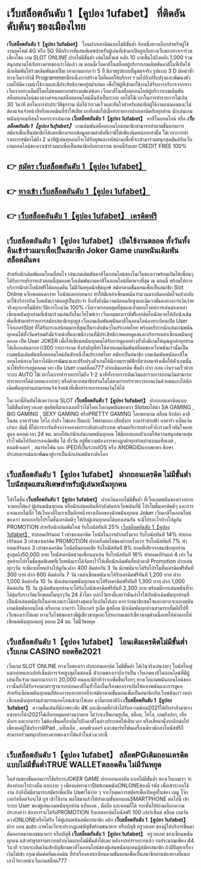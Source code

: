 # เว็บสล็อตอันดับ 1【คูปอง 1ufabet】  ที่ติดอันดับต้นๆ ของเมืองไทย

**เว็บสล็อตอันดับ 1【คูปอง 1ufabet】** โอนฝากเครดิตแบบไม่มีขั้นต่ำ  อีกหนึ่งทางเลือกสำหรับผู้ใช้งานยุคใหม่ 4G หรือ 5G ที่มีบริการที่แสนพิเศษสำหรับผู้เล่นที่เข้ามาเปิดยูสกับทางเว็บของทางเราร่วมเสี่ยงโชค เกม SLOT ONLINE ฝากไม่มีขั้นต่ำ เล่นได้ตั้งแต่ หลัก 10 บาทขึ้นไปถึงหลัก 1,000 ร่วมสนุกสนานได้กับทางค่ายของเราได้แล้ว ณ ตอนนี้เว็บคาสิโนสล็อตผู้บริการเกมเดิมพันคาสิโนที่เปิดให้นักเดิมพันได้ร่วมเดิมพันมาเป็นเวลานานมากกว่า 5 ปี มีภาพรูปแบบที่ดูสมจจริง รูปแบบ 3 D
มิหนำซ้ำทางเว็บเรายังมี Programmerมือหนึ่งการสร้างเว็บที่คอยให้บริการ  รวมไปถึงปรับปรุงและพัฒนาตัวเกมให้มีความน่าใช้งานและมีประสิทธิภาพอยู่สม่ำเสมอ เพื่อให้ผู้ที่เข้ามาใช้งานได้รับการบริการจากทางเว็บเราอย่างเต็มที่โดยไม่ขาดตกบกพร่องแม้แต่น้อย เว็บคาสิโนสล็อตออนไลน์ผู้บริการเกมเดิมพันสล็อตออนไลน์ของทางค่ายเกมสล็อตออนไลน์นั้นยังเป็นระบบ ออโต้ใช้เวลาในการทำรายการไม่เกิน 30 วินาที ต่อในการทำประวัติธุกรรม นับได้ว่ารวดเร็วและทันใจสำหรับสมาชิกผู้ใช้งานแน่นอนและไม่ต้องแจ้งเจ้าหน้าที่หรือแอดมินที่ทำให้เสียเวลาอีกต่อไปเมื่อทำรายการฝากเครดิตกับทุกท่าน
นักเล่นเกมพนันทุกคนที่สนใจอยากจะเล่นเกม **เว็บสล็อตอันดับ 1【คูปอง 1ufabet】** คาสิโนออนไลน์ หรือ ***เว็บสล็อตอันดับ 1【คูปอง 1ufabet】*** เกมเดิมพันสล็อตออนไลน์สมาชิกสามารถทำตามขั้นตอนการสมัครเพื่อเป็นสมาชิกได้เลยเพียงกรอกข้อมูลตามลำดับที่เรามีให้เพียงนิดหน่อยเท่านั้น ใช้เวลาการทำรายการสมัครไม่ถึง 2 นาทีผู้เล่นทุกคนก็จะได้รับยูสและรหัสผ่านเพื่อที่จะเข้ามาร่วมสนุกสุดมันส์กับเว็บเกมออนไลน์ของเราเข้าร่วมมาเพื่อเป็นสมาชิกกับทางเราณ ตอนนี้รับเลย CREDIT FREE 100%

## 👉 [สมัคร เว็บสล็อตอันดับ 1【คูปอง 1ufabet】](https://archa888.com/)
## 👉 [ทางเข้า เว็บสล็อตอันดับ 1【คูปอง 1ufabet】](https://archa888.com/)
## 👉 [เว็บสล็อตอันดับ 1【คูปอง 1ufabet】 เครดิตฟรี](https://archa888.com/)

## เว็บสล็อตอันดับ 1【คูปอง 1ufabet】 เปิดใช้งานตลอด ทั้งวันทั้งคืนเข้าร่วมมาเพื่อเป็นสมาชิก Joker Game เกมพนันเดิมพันสล็อตมั่นคง

สำหรับนักเดิมพันคนไหนที่สนใจ เล่นเกมเดิมพันคาสิโนออนไลน์ของในเว็บของเราพร้อมเปิดให้เพื่อนๆได้รับการบริการแล้วตอนนี้สุดยอดเว็บเดิมพันเกมคาสิโนออนไลน์ที่มาแรงที่สุด ณ ตอนนี้ พร้อมให้การบริการนักล่าโบนัสฟรีได้ตลอดคืน ไม่มีวันหยุดนักขัตฤกษ์ สมัครตามขั้นตอนเพื่อเป็นสมาชิก Slot Online แจ็กพอตแตกง่าย โบนัสแตกบ่อยมาก ทำให้มีเหล่าเซียนพนันจำนวนมากติดอกติดใจแล้วกลับมาใช้บริการกับเว็บพนันเราต่ออยู่เป็นประจำ อีกทั้งยังมีความปลอดภัยสูงและมีความั่นคงทางการเงินจ่ายจริงทุกบาทไม่มีประวัติการโกงเงิน 100% เว็บเราครอบคลุมที่สุดและยังตอบโจทย์การเล่นของเหล่าเซียนพนันทุกท่านที่เข้ามาร่วมเล่นกับในเว็บไซต์เรา
เว็บเกมของเรามีฟรีเครดิตโบนัสแจกให้กับนักเดิมพันที่เข้ามาทำรายการสมัครสมาชิกทุกยูส เว็บเกมเดิมพันพนันคาสิโนออนไลน์ลงทะเบียนเปิด User โจ๊กเกอร์Slot ที่ได้รับกระแสนิยมมากที่สุดเป็นระดับต้นๆในประเทศไทย พร้อมบริการนักเล่นเกมพนันทุกคนได้ทั้งวันพร้อมยังมีเจ้าหน้าที่และพนักงานที่มีประสิทธิภาพคอยดูแลและบริการเหล่าเซียนพนันอยู่ตลอด เปิด User JOKER เพื่อให้เซียนพนันทุกคนได้รับการดูแลอย่างทั่วถึงมีเกมให้คุณลูกค้าทุกท่านได้เลือกเล่นมากกว่า300 รายการเกม
สิ่งสำคัญที่ทำให้ค่ายเกมเดิมพันสล็อตของเว็บพนันเรานั้นเป็นเกมพนันเดิมพันสล็อตออนไลน์อันดับหนึ่งในประเทศไทย สมัครเป็นสมาชิก  เกมเดิมพันพนันคาสิโนออนไลน์ทางเว็บเราได้มีการพัฒนาและปรับปรุงตัวเกมให้มีภาพกราฟฟิกที่สวยสมจริงเพื่อให้ตัวเกมนั้นน่าใช้บริการอยู่ตลอดเวลา เปิด User เกมสล็อต777 ฝากเติมเครดิต ขั้นต่ำ ฝาก ถอน เงินรวดเร็วด้วยระบบ AUTO ใช้เวลาในการทำรายการไม่ถึง 1-2 นาทีทั้งรายการเติมเงินและรายการถอนเงินสามารถทำรายการได้ด้วยตนเองง่ายๆ หรือถ้าหากสมาชิกท่านใดไม่สามารถทำรายการถอนเงินด้วยตนเองได้นักเดิมพันทุกท่านสามารถแจ้งเจ้าหน้าที่เพื่อทำรายการถอนเงินให้ได้

ในเวลานี้ยืนยันได้เลยว่าเกม SLOT **เว็บสล็อตอันดับ 1【คูปอง 1ufabet】** ฝากถอนเครดิตแบบไม่มีขั้นต่ำทรูวอเลท สุดฮิตที่มาแรงเลยก็ว่าได้โดยเว็บเกมพนันของเรา Slotxoได้นำ SA GAMING , BIG GAMING , SEXY GAMING หรือPRETTY GAMING โลกของเกม สล็อต ยิงปลา คาสิโนสด บาคาร่าสด ไฮโล กำถั่ว ไพ่แคง ปั่นแปะ ไพ่สามกอง เสือมังกร บาคาร่าสายฟ้า บาคาร่า แบ็คแจ๊ค เก้าเก ดัมมี่ ที่ได้การการันตีจากจากองค์กรระดับต่างประเทศ พร้อมบริการอย่างทั่วถึงรวดเร็วทันใจคอยดูแล ตลอดเวลา 24 ชม. มอบให้แก่นักเล่นเกมพนันทุกคน ได้มีออกแบบตัวเกมให้ความสนุกสนานสุดเร้าใจมันไปกับการลงเดิมพัน ได้ ทั้งวัน อยู่ที่ความต้องการของลูกค้าทุกท่านผ่านบนแท็บเลต , คอมพิวเตอร์ , สมาร์ทโฟน และ iPEDที่เป็นระบบIOS หรือ ANDROIDแบบพกพา ศึกษาประสบการณ์และพัฒนาสู่การเป็นนักเล่นพนันระดับโลก

## เว็บสล็อตอันดับ 1【คูปอง 1ufabet】 ฝากถอนเครดิต ไม่มีขั้นต่ำ โบนัสสุดแสนพิเศษสำหรับผู้เล่นพนันทุกคน

โปรโมชั่น **เว็บสล็อตอันดับ 1【คูปอง 1ufabet】** ฝากเงินแบบไม่มีขั้นต่ำ ที่เว็บเกมพนันของเราอยากจะมอบให้แก่  ผู้เล่นพนันทุกคน หรือนักเล่นพนันที่กำลังค้นหาเว็บพนันที่มี โปรโมชั่นเครดิตดีๆ และการแจกแบบไม่กั๊ก ให้เว็บคาสิโนเราเป็นอีกหนึ่งทางเลือกของนักพนันทุกคน Joker เว็บคาสิโนออนไลน์ของเรา ขอบอกกับโปรโมชั่นเครดิตดีๆ ให้กับผู้เล่นทุกคนได้ลองเล่นกัน จะมีโปรอะไรบ้างไปดูกัน
 PROMOTION สำหรับนักเดิมพันใหม่ รับโบนัสทันที 25% [เว็บสล็อตอันดับ 1【คูปอง 1ufabet】](https://archa888.com/) ทำยอดเทิร์นแค่ 1 เท่าของเครดิต
โบนัสในการฝากครั้งแรก รับโบนัสทันที 14% ทำยอดเทิร์นแค่ 3 เท่าของเครดิต
 PROMOTION ฝากครั้งต่อไปของฝากครั้งแรก รับโบนัสทันที 7% ทำยอดเทิร์นแค่ 3 เท่าของเครดิต
โบนัสคืนยอดเสีย รับโบนัสทันที 9% ยอดที่เสียจากสมาชิกทุกท่าน สูงสุดถึง50,000 บาท
โบนัสเครดิตชวนเพื่อนมาเล่น รับโบนัสทันที 16% ทำยอดเทิร์นแค่ 4 เท่า
ในสุดท้ายโปรโมชั่นสุดพิเศษที่เว็บพนันเราได้จัดหาไว้ให้เพื่อนักเดิมพันที่หน้าตาดี  Promotion ฝากเล่นทุกๆวัน จะมีแบบไหนบ้างไปดูกัน
ฝาก 400 ติดต่อกัน 3 วัน นักพนันจะได้รับโปรโมชั่นเครดิตฟรีทันที 300 บาท
ฝาก 600 ติดต่อกัน 7 วัน เหล่าเซียนพนันจะได้รับเครดิตฟรีทันที 1,200 บาท
ฝาก 1,000 ติดต่อกัน 10 วัน นักเล่นเกมพนันทุกคนจะได้รับเครดิตฟรีทันที 1,300 บาท
ฝาก 1,000 ติดต่อกัน 15 วัน ผู้เดิมพันทุกท่านจะได้รับโบนัสเครดิตฟรีทันที 2,300 บาท
พร้อมมีการเล่นพนันที่จะได้ลุ้นรับรางวัลแจ็กพอตในทุกๆวัน 24 ชั่วโมง บอกไว้ตรงนี้เลยว่าคืนกำไรให้กับนักเดิมพันทุกท่านที่เป็นนักเล่นพนันกับในค่ายเกมเราได้อย่างสุดเหวี่ยงกันไปเลย หากว่าสมาชิกสนใจและอยากจะแทงพนัน เกมเดิมพันออนไลน์ หรือเกม บาคาร่า โป๊กเกอร์ รูเล็ต ตู้สล็อต นักเดิมพันทุกท่านสามารถสัมผัสไปที่เว็บของเราได้เลย ทางเว็บไซต์ของเรามีผู้เชี่ยวชาญและโปรแกรมเมอร์เชี่ยวชาญด้านนี้คอยให้คำตอบให้เซียนพนันทุกคนอยู่ ตลอด 24 ชม. ไม่มีวันหยุด

## เว็บสล็อตอันดับ 1【คูปอง 1ufabet】 โอนเติมเครดิตไม่มีขั้นต่ำ  เว็บเกม CASINO ยอดฮิต2021

เว็บเกม SLOT ONLINE ทางเว็บของเรา ฝากถอนเครดิต ไม่มีขั้นต่ำ ได้เงินจริงเล่นง่ายๆ โบนัสใหญ่แตกบ่อยและเปอร์เซ็นต์การจ่ายสูงสุดในตอนนี้ ตัวเกมของเราถือว่าเป็น เว็บเกมคาสิโนออนไลน์ที่มีผู้เล่นเป็นจำนวนมากมากกว่า 20,000 คนและมีถ้าทีว่าจะเพิ่มขึ้นเรื่อยๆ ทางเว็บเกมพนันออนไลน์ของเรานั้นยังได้รับจากมาตราฐานจากบ่อนคาสิโนทั่วโลกในเรื่องของการเปิดให้แทงพนันและการดูแล สำหรับเซียนพนันทุกคนที่ต้องการและอยากที่จะสมัครตามขั้นตอนเพื่อเป็นสมาชิกกับเว็บพนันเรา เหล่าเซียนพนันทุกท่านสามารถแอดไลน์เข้ามาได้เลย
	มาลิ้มรสชาติถึง **เว็บสล็อตอันดับ 1【คูปอง 1ufabet】** ความตื่นเต้นที่มีภาพระดับ 4K และมีเกมที่กำลังได้รับความนิยม2021ให้กับกำลังมาแรงแซงทางโค้ง2021ได้เลือกหมุนอย่างมากมาย  ไม่ว่าจะเป็นเกมรูเล็ต, สล็อต, ไฮโล, เกมยิงปลา, เสือมังกร และบาคาร่า ไม่ต้องขึ้นเครื่องบินไปถึงคาสิโนต่างประเทศให้เสียเวลา หรือเสียค่านั่งรถอีกต่อไป เพียงแค่ผู้ใช้บริการมีiPad , แท็บเล็ต , คอมพิวเตอร์ และสมาร์ทโฟนเครื่องเดียวนักล่าโบนัสฟรีก็สามารถร่วมสนุกกับทางค่ายของเราได้แล้วในช่วงเวลานี้

## เว็บสล็อตอันดับ 1【คูปอง 1ufabet】 สล็อตPGเติมถอนเครดิตแบบไม่มีขั้นต่ำTRUE WALLETตลอดคืน ไม่มีวันหยุด

ในส่วนของขั้นตอนการใช้บริการJOKER GAME ฝากถอนเครดิต แบบไม่มีขั้นต่ำ ของเว็บเกมเรา จะต้องทำอะไรบ้างนั้น แบบง่าย ๆ เพียงแค่ทางเราSlotเกมพนันONLONEต้องมี รหัส เพื่อเข้าระบบใช้งาน ถ้ายังไม่มีสามารถสมัครเพื่อเปิด Userได้ง่าย ๆ จากโหมดการสมัครเพื่อเปิดยูสในช่อง เมนู โจ๊กเกอร์สล็อตจึงจะได้ ยูส เข้าใช้งาน พอได้มาแล้วให้ทำตามขั้นตอนบนSMARTPHONE ต่อไปนี้
เข้าระบบ User  ของผู้เล่นเกมพนันทุกท่าน แท็บเลต , มือถือ และคอมก็ได้
จากนั้นให้ท่านเลือกความประสงค์ว่า ต้องการจะได้รับPROMOTION รับเลยเครดิตโบนัสฟรี 100 เปอร์เซ็นต์  สล็อต เกมวัดดวงONLONEหรือไม่รับ
ให้ผู้เล่นพนันสมัครสมาชิก คลิก **เว็บสล็อตอันดับ 1【คูปอง 1ufabet】** ฝาก ถอน auto ภาพในเว็บจะปรากฏเลขบัญชีพร้อมธนาคาร หรือบัญชี ทรูวอเลท ของผู้ให้บริการขึ้นมา
คัดลอกหมายเลขธนาคาร หรือบัญชี **เว็บสล็อตอันดับ 1【คูปอง 1ufabet】** ทรูวอเลท ของเซียนพนันทุกคน แล้วทำธุรกรรมระบบฝากเงินแบบไม่มีขั้นต่ำได้เลย
หลังจากทำรายการแล้ว รอประมาณเพียง 44 วินาที ระบบจะเติมเงินเข้าบัญชีเกมคาสิโนออนไลน์ของผู้เล่นพนันทุกคนผู้สมัครสมาชิก
ถ้ามีปัญหาเรื่องเงินไม่เข้า กรุณาติดต่อทีมแอดมิน ที่ทำเรื่องลงทะเบียนตามขั้นตอนเพื่อเป็นสมาชิกผ่านช่องทางที่แนบเอาไว้ทางหน้าเว็บเกมสล็อต777


